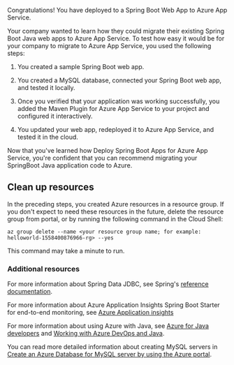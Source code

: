 Congratulations! You have deployed to a Spring Boot Web App to Azure App Service.

Your company wanted to learn how they could migrate their existing Spring Boot Java web apps to Azure App Service. To test how easy it would be for your company to migrate to Azure App Service, you used the following steps:

1. You created a sample Spring Boot web app.

1. You created a MySQL database, connected your Spring Boot web app, and tested it locally.

1. Once you verified that your application was working successfully, you added the Maven Plugin for Azure App Service to your project and configured it interactively.

1. You updated your web app, redeployed it to Azure App Service, and tested it in the cloud.

Now that you've learned how Deploy Spring Boot Apps for Azure App Service, you're confident that you can recommend migrating your SpringBoot Java application code to Azure.

## Clean up resources

In the preceding steps, you created Azure resources in a resource group. If you don't expect to need these resources in the future, delete the resource group from portal, or by running the following command in the Cloud Shell:

```azurecli-interactive
az group delete --name <your resource group name; for example: helloworld-1558400876966-rg> --yes
```

This command may take a minute to run.

### Additional resources

For more information about Spring Data JDBC, see Spring's [reference documentation](https://docs.spring.io/spring-data/jdbc/docs/current/reference/html/#reference).

For more information about Azure Application Insights Spring Boot Starter for end-to-end monitoring, see [Azure Application insights](https://docs.microsoft.com/en-us/azure/developer/java/spring-framework/configure-spring-boot-java-applicationinsights)

For more information about using Azure with Java, see [Azure for Java developers](../index.yml) and [Working with Azure DevOps and Java](/azure/devops/).

You can read more detailed information about creating MySQL servers in [Create an Azure Database for MySQL server by using the Azure portal](/azure/mysql/quickstart-create-mysql-server-database-using-azure-portal).
